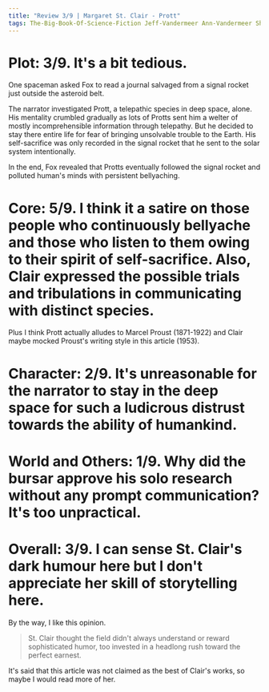 ```yaml
---
title: "Review 3/9 | Margaret St. Clair - Prott"
tags: The-Big-Book-Of-Science-Fiction Jeff-Vandermeer Ann-Vandermeer Short-Story Novelette Science-Fiction 1911-1995 1953
---
```


# Plot: 3/9. It's a bit tedious.
One spaceman asked Fox to read a journal salvaged from a signal rocket just outside the asteroid belt.

The narrator investigated Prott, a telepathic species in deep space, alone. His mentality crumbled gradually as lots of Protts sent him a welter of mostly incomprehensible information through telepathy. But he decided to stay there entire life for fear of bringing unsolvable trouble to the Earth. His self-sacrifice was only recorded in the signal rocket that he sent to the solar system intentionally.

In the end, Fox revealed that Protts eventually followed the signal rocket and polluted human's minds with persistent bellyaching.


# Core: 5/9. I think it a satire on those people who continuously bellyache and those who listen to them owing to their spirit of self-sacrifice. Also, Clair expressed the possible trials and tribulations in communicating with distinct species.
Plus I think Prott actually alludes to Marcel Proust (1871-1922) and Clair maybe mocked Proust's writing style in this article (1953).



# Character: 2/9. It's unreasonable for the narrator to stay in the deep space for such a ludicrous distrust  towards the ability of humankind.


# World and Others: 1/9. Why did the bursar approve his solo research without any prompt communication? It's too unpractical.



# Overall: 3/9. I can sense St. Clair's dark humour here but I don't appreciate her skill of storytelling here.
By the way, I like this opinion.
> St. Clair thought the field didn't always understand or reward sophisticated humor, too invested in a headlong rush toward the perfect earnest.

It's said that this article was not claimed as the best of Clair's works, so maybe I would read more of her.
